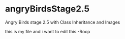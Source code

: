 # angryBirdsStage2.5
Angry Birds stage 2.5 with Class Inheritance and Images



this is my file and i want to edit this -Roop